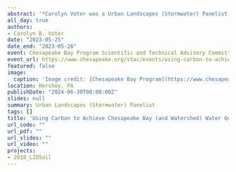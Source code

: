 ```yaml
---
abstract: '*Carolyn Voter was a Urban Landscapes (Stormwater) Panelist at this event* <br><br> The Scientific and Technical Advisory Committee (STAC) hosted a 2-day workshop to bring together leading experts to elevate the use of biochar in practice Bay-wide by evaluating and translating current research for integration into current Chesapeake Bay protocols. Concurrent with rapid global research and biochar-focused publications, US research grew with demonstration projects in the Chesapeake Bay region conducted by a multidisciplinary team of researchers, state and federal partners, and non-profits. These projects show significant environmental benefits including water quality improvement (reduction of nutrients/toxics), improved agricultural and urban soil health, and significant increases in soil infiltration capacity and hydrology. They have greatly advanced the empirical evidence supporting biochar protocols, standards, specifications, and crediting which are lacking in the Bay region. The purpose of this workshop was to accelerate the water quality efforts via the benefits biochar provides to more closely meet 2025 requirements and plan forward for water quality policies and carbon negative opportunities considered in the forthcoming 2025-2035 Climate TMDL.'
all_day: true
authors:
- Carolyn B. Voter
date: "2023-05-25"
date_end: "2023-05-26"
event: Chesapeake Bay Program Scientific and Technical Advisory Committee Workshop
event_url: https://www.chesapeake.org/stac/events/using-carbon-to-achieve-chesapeake-bay-and-watershed-water-quality-goals-and-climate-resiliency-the-science-gaps-implementation-activities-and-opportunities/
featured: false
image:
  caption: 'Image credit: [Chesapeake Bay Program](https://www.chesapeakebay.net/)'
location: Hershey, PA
publishDate: "2024-06-30T00:00:00Z"
slides: null
summary: Urban Landscapes (Stormwater) Panelist
tags: []
title: 'Using Carbon to Achieve Chesapeake Bay (and Watershed) Water Quality Goals and Climate Resiliency: The Science, Gaps, Implementation Activities and Opportunities'
url_code: ""
url_pdf: ""
url_slides: ""
url_video: ""
projects:
- 2018_LIDSoil
---
```

